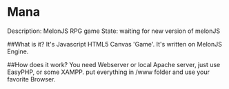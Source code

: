 Mana
====
Description:
MelonJS RPG game
State:
waiting for new version of melonJS

##What is it?
It's Javascript HTML5 Canvas 'Game'. It's written on MelonJS Engine.


##How does it work?
You need Webserver or local Apache server, just use EasyPHP, or some XAMPP. put everything in /www folder
and use your favorite Browser.
